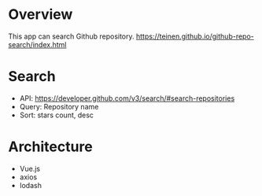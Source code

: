 # Overview
This app can search Github repository.
https://teinen.github.io/github-repo-search/index.html

# Search
* API: https://developer.github.com/v3/search/#search-repositories
* Query: Repository name
* Sort: stars count, desc

# Architecture
* Vue.js
* axios
* lodash
